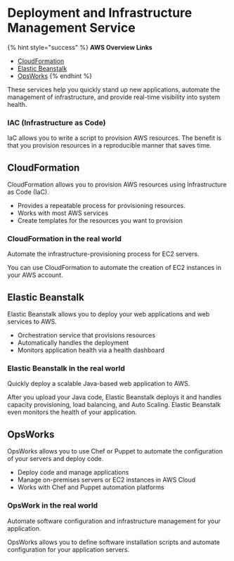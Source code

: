 # Deployment and Infrastructure Management Service

{% hint style="success" %}
**AWS Overview Links**

* [CloudFormation](https://aws.amazon.com/cloudformation/)
* [Elastic Beanstalk](https://aws.amazon.com/elasticbeanstalk/)
* [OpsWorks](https://aws.amazon.com/opsworks/)
{% endhint %}

These services help you quickly stand up new applications, automate the management of infrastructure, and provide real-time visibility into system health.

### IAC (Infrastructure as Code)

IaC allows you to write a script to provision AWS resources. The benefit is that you provision resources in a reproducible manner that saves time.

## CloudFormation

CloudFormation allows you to provision AWS resources using Infrastructure as Code (IaC).

* Provides a repeatable process for provisioning resources.
* Works with most AWS services
* Create templates for the resources you want to provision

### CloudFormation in the real world

Automate the infrastructure-provisioning process for EC2 servers.

You can use CloudFormation to automate the creation of EC2 instances in your AWS account.

## Elastic Beanstalk

Elastic Beanstalk allows you to deploy your web applications and web services to AWS.

* Orchestration service that provisions resources
* Automatically handles the deployment
* Monitors application health via a health dashboard

### Elastic Beanstalk in the real world

Quickly deploy a scalable Java-based web application to AWS.

After you upload your Java code, Elastic Beanstalk deploys it and handles capacity provisioning, load balancing, and Auto Scaling. Elastic Beanstalk even monitors the health of your application.

## OpsWorks

OpsWorks allows you to use Chef or Puppet to automate the configuration of your servers and deploy code.

* Deploy code and manage applications
* Manage on-premises servers or EC2 instances in AWS Cloud
* Works with Chef and Puppet automation platforms

### OpsWork in the real world

Automate software configuration and infrastructure management for your application.

OpsWorks allows you to define software installation scripts and automate configuration for your application servers.
